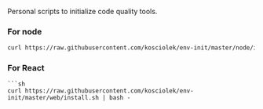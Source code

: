 Personal scripts to initialize code quality tools.


### For node

```sh
curl https://raw.githubusercontent.com/kosciolek/env-init/master/node/install.sh | bash -
```

### For React

```
```sh
curl https://raw.githubusercontent.com/kosciolek/env-init/master/web/install.sh | bash -
```
```